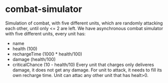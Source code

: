 # combat-simulator
Simulation of combat, with five different units, which are randomly attacking each other, until only &lt;= 2 are left.
We have asynchronous combat simulator with five different units, every unit has: 
- name
-	health (100)
-	rechargeTime (1000 * health/100)
-	damage (health/100)
-	criticalChance (10 - health/10)
Every unit that charges only deliveres damage, it does not get any damage. For unit to attack, it needs to fill its own recharge time. Unit can attac any other unit that has healt>0.
